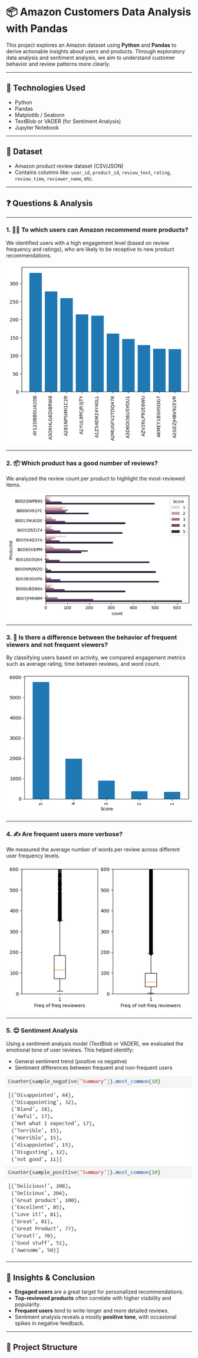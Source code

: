 # 📦 Amazon Customers Data Analysis with Pandas

This project explores an Amazon dataset using **Python** and **Pandas** to derive actionable insights about users and products. Through exploratory data analysis and sentiment analysis, we aim to understand customer behavior and review patterns more clearly.

---

## 🔧 Technologies Used

- Python
- Pandas
- Matplotlib / Seaborn
- TextBlob or VADER (for Sentiment Analysis)
- Jupyter Notebook

---

## 📁 Dataset

- Amazon product review dataset (CSV/JSON)
- Contains columns like: `user_id`, `product_id`, `review_text`, `rating`, `review_time`, `reviewer_name`, etc.

---

## ❓ Questions & Analysis

---

### 1. 🧑‍💻 To which users can Amazon recommend more products?

We identified users with a high engagement level (based on review frequency and ratings), who are likely to be receptive to new product recommendations.

![User Recommendation Distribution](assets/image0.png)

---

### 2. 📦 Which product has a good number of reviews?

We analyzed the review count per product to highlight the most-reviewed items.

![Top Reviewed Products](assets/image1.png)

---

### 3. 🔁 Is there a difference between the behavior of frequent viewers and not frequent viewers?

By classifying users based on activity, we compared engagement metrics such as average rating, time between reviews, and word count.

![Frequent vs Nonfrequent Behavior](assets/image2.png)

---

### 4. ✍️ Are frequent users more verbose?

We measured the average number of words per review across different user frequency levels.

![Word Count by User Group](assets/image3.png)

---

### 5. 😊 Sentiment Analysis

Using a sentiment analysis model (TextBlob or VADER), we evaluated the emotional tone of user reviews. This helped identify:
- General sentiment trend (positive vs negative)
- Sentiment differences between frequent and non-frequent users

![Sentiment Distribution](assets/image4.png)

---

## 📌 Insights & Conclusion

- **Engaged users** are a great target for personalized recommendations.
- **Top-reviewed products** often correlate with higher visibility and popularity.
- **Frequent users** tend to write longer and more detailed reviews.
- Sentiment analysis reveals a mostly **positive tone**, with occasional spikes in negative feedback.

---

## 📂 Project Structure


